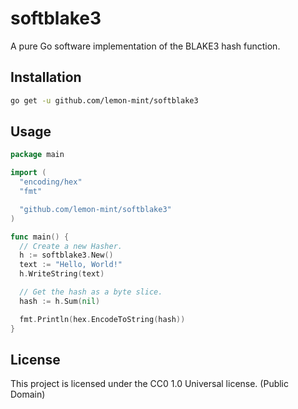 # softblake3

A pure Go software implementation of the BLAKE3 hash function.

## Installation

```bash
go get -u github.com/lemon-mint/softblake3
```

## Usage

```go
package main

import (
  "encoding/hex"
  "fmt"

  "github.com/lemon-mint/softblake3"
)

func main() {
  // Create a new Hasher.
  h := softblake3.New()
  text := "Hello, World!"
  h.WriteString(text)

  // Get the hash as a byte slice.
  hash := h.Sum(nil)

  fmt.Println(hex.EncodeToString(hash))
}
```

## License

This project is licensed under the CC0 1.0 Universal license. (Public Domain)
